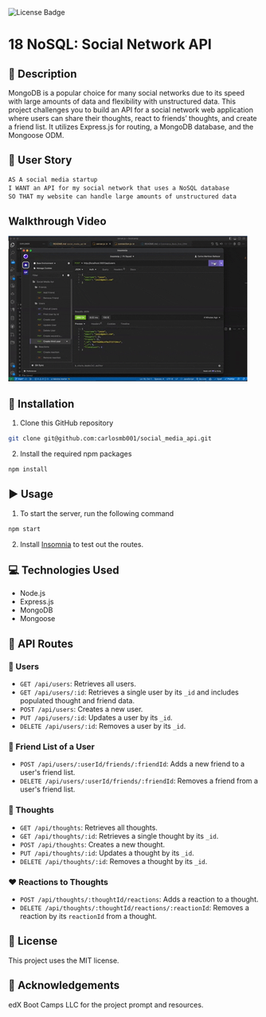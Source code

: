 ![License Badge](https://img.shields.io/badge/license-MIT-green)

# 18 NoSQL: Social Network API
## 🌟 Description
MongoDB is a popular choice for many social networks due to its speed with large amounts of data and flexibility with unstructured data. This project challenges you to build an API for a social network web application where users can share their thoughts, react to friends’ thoughts, and create a friend list. It utilizes Express.js for routing, a MongoDB database, and the Mongoose ODM.

## 📜 User Story
```md
AS A social media startup
I WANT an API for my social network that uses a NoSQL database
SO THAT my website can handle large amounts of unstructured data
```
## Walkthrough Video
<a href="https://www.youtube.com/watch?v=9HfLLEZ3hMI&t=13s"><img src="assets/socialMediaApi.gif" alt="Website Preview"></a>


## 🚀 Installation
1. Clone this GitHub repository
```bash
git clone git@github.com:carlosmb001/social_media_api.git
```
2. Install the required npm packages
```bash
npm install
```
## ▶️ Usage
1. To start the server, run the following command
```bash
npm start
```
2. Install [Insomnia](https://insomnia.rest/download) to test out the routes.
## 💻 Technologies Used
- Node.js
- Express.js
- MongoDB
- Mongoose

## 🔗 API Routes
### 🚶 Users
- `GET /api/users`: Retrieves all users.
- `GET /api/users/:id`: Retrieves a single user by its `_id` and includes populated thought and friend data.
- `POST /api/users`: Creates a new user.
- `PUT /api/users/:id`: Updates a user by its `_id`.
- `DELETE /api/users/:id`: Removes a user by its `_id`.
###  👯 Friend List of a User
- `POST /api/users/:userId/friends/:friendId`: Adds a new friend to a user's friend list.
- `DELETE /api/users/:userId/friends/:friendId`: Removes a friend from a user's friend list.
### 💭 Thoughts
- `GET /api/thoughts`: Retrieves all thoughts.
- `GET /api/thoughts/:id`: Retrieves a single thought by its `_id`.
- `POST /api/thoughts`: Creates a new thought.
- `PUT /api/thoughts/:id`: Updates a thought by its `_id`.
- `DELETE /api/thoughts/:id`: Removes a thought by its `_id`.
### ❤️ Reactions to Thoughts
- `POST /api/thoughts/:thoughtId/reactions`: Adds a reaction to a thought.
- `DELETE /api/thoughts/:thoughtId/reactions/:reactionId`: Removes a reaction by its `reactionId` from a thought.

## 📄 License
This project uses the MIT license.
## 👏 Acknowledgements
edX Boot Camps LLC for the project prompt and resources.



